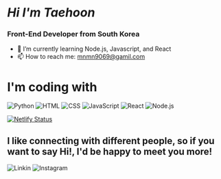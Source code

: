 # *Hi I'm Taehoon*
### Front-End Developer from South Korea



- 🌱 I’m currently learning Node.js, Javascript, and React
- 📫 How to reach me: mnmn9069@gamil.com 

# I'm coding with
<div>
  <img alt="Python" src ="https://img.shields.io/badge/python-3776AB.svg?&style=for-the-badge&logo=#3776AB&logoColor=white"/>
  <img alt="HTML" src ="https://img.shields.io/badge/HTML-orange.svg?&style=for-the-badge&logo=#E34F26&logoColor=white"/>
  <img alt="CSS" src ="https://img.shields.io/badge/CSS-green.svg?&style=for-the-badge&logo=#1572B6&logoColor=white"/>
  <img alt="JavaScript" src ="https://img.shields.io/badge/JavaScript-3776AB.svg?&style=for-the-badge&logo=#F7DF1E&logoColor=white"/>
  <img alt="React" src ="https://img.shields.io/badge/React-skyblue.svg?&style=for-the-badge&logo=#61DAFB&logoColor=white"/>
  <img alt="Node.js" src ="https://img.shields.io/badge/Node-lightgreen.svg?&style=for-the-badge&logo=#339933&logoColor=white"/>
</div>

[![Netlify Status](https://api.netlify.com/api/v1/badges/e2871136-8acc-401f-9a94-04540907f13d/deploy-status)](https://app.netlify.com/sites/omoon/deploys)

## I like connecting with different people, so if you want to say Hi!, I'd be happy to meet you more!
![Linkin](https://www.linkedin.com/in/taehoon-yun-567ba520b/)
![Instagram](https://www.instagram.com/taehoonii95/)



